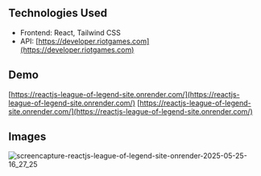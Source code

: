 ## Technologies Used

* Frontend: React, Tailwind CSS
* API: [https://developer.riotgames.com](https://developer.riotgames.com)

## Demo

[https://reactjs-league-of-legend-site.onrender.com/](https://reactjs-league-of-legend-site.onrender.com/)
[https://reactjs-league-of-legend-site.onrender.com/](https://reactjs-league-of-legend-site.onrender.com/)

## Images

![screencapture-reactjs-league-of-legend-site-onrender-2025-05-25-16_27_25](https://github.com/user-attachments/assets/97aadd6d-ff59-43d2-8780-ee2a502a3818)



